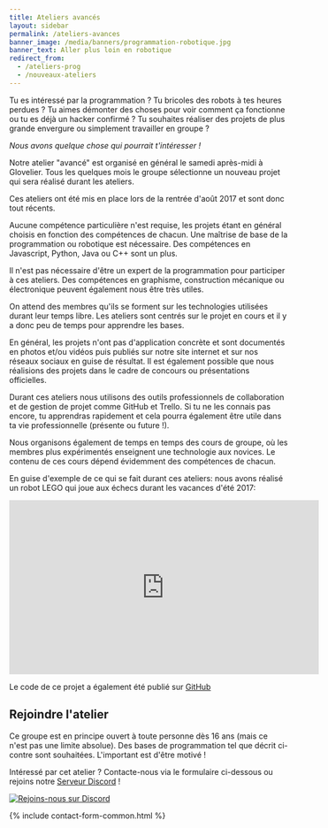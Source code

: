 ```yaml
---
title: Ateliers avancés
layout: sidebar
permalink: /ateliers-avances
banner_image: /media/banners/programmation-robotique.jpg
banner_text: Aller plus loin en robotique
redirect_from:
  - /ateliers-prog
  - /nouveaux-ateliers
---
```


Tu es intéressé par la programmation ?
Tu bricoles des robots à tes heures perdues ?
Tu aimes démonter des choses pour voir comment ça fonctionne ou tu es déjà un hacker confirmé ?
Tu souhaites réaliser des projets de plus grande envergure ou simplement travailler en groupe ?

*Nous avons quelque chose qui pourrait t'intéresser !*

Notre atelier "avancé" est organisé en général le samedi après-midi à Glovelier.
Tous les quelques mois le groupe sélectionne un nouveau projet qui sera réalisé durant les ateliers.

Ces ateliers ont été mis en place lors de la rentrée d'août 2017 et sont donc tout récents.

Aucune compétence particulière n'est requise, les projets étant en général choisis en fonction des compétences de chacun.
Une maîtrise de base de la programmation ou robotique est nécessaire.
Des compétences en Javascript, Python, Java ou C++ sont un plus.

Il n'est pas nécessaire d'être un expert de la programmation pour participer à ces ateliers.
Des compétences en graphisme, construction mécanique ou électronique peuvent également nous être très utiles.

On attend des membres qu'ils se forment sur les technologies utilisées durant leur temps libre.
Les ateliers sont centrés sur le projet en cours et il y a donc peu de temps pour apprendre les bases.

En général, les projets n'ont pas d'application concrète et sont documentés en photos et/ou vidéos puis publiés sur notre site internet et sur nos réseaux sociaux en guise de résultat.
Il est également possible que nous réalisions des projets dans le cadre de concours ou présentations officielles.

Durant ces ateliers nous utilisons des outils professionnels de collaboration et de gestion de projet comme GitHub et Trello.
Si tu ne les connais pas encore, tu apprendras rapidement et cela pourra également être utile dans ta vie professionnelle (présente ou future !).

Nous organisons également de temps en temps des cours de groupe, où les membres plus expérimentés enseignent une technologie aux novices.
Le contenu de ces cours dépend évidemment des compétences de chacun.

En guise d'exemple de ce qui se fait durant ces ateliers: nous avons réalisé un robot LEGO qui joue aux échecs durant les vacances d'été 2017:

<iframe width="560" height="315" src="https://www.youtube.com/embed/aEleUxEEBS0" frameborder="0" allowfullscreen></iframe>

Le code de ce projet a également été publié sur [GitHub](https://github.com/robots-ju/ev3-chess)

<!-- section -->

## Rejoindre l'atelier

Ce groupe est en principe ouvert à toute personne dès 16 ans (mais ce n'est pas une limite absolue).
Des bases de programmation tel que décrit ci-contre sont souhaitées.
L'important est d'être motivé !

Intéressé par cet atelier ?
Contacte-nous via le formulaire ci-dessous ou rejoins notre [Serveur Discord](https://discord.gg/VGraV8Q) !

[![Rejoins-nous sur Discord](https://discordapp.com/api/guilds/342311372702351371/embed.png)](https://discord.gg/VGraV8Q)

<form method="post" action="{{ site.contact_form_url }}">
    <input type="hidden" name="subject" value="Atelier avancé">
    {% include contact-form-common.html %}
</form>
